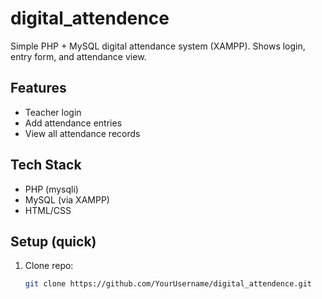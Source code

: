 # digital_attendence
Simple PHP + MySQL digital attendance system (XAMPP). Shows login, entry form, and attendance view.

## Features
- Teacher login
- Add attendance entries
- View all attendance records

## Tech Stack
- PHP (mysqli)
- MySQL (via XAMPP)
- HTML/CSS

## Setup (quick)
1. Clone repo:
   ```bash
   git clone https://github.com/YourUsername/digital_attendence.git

